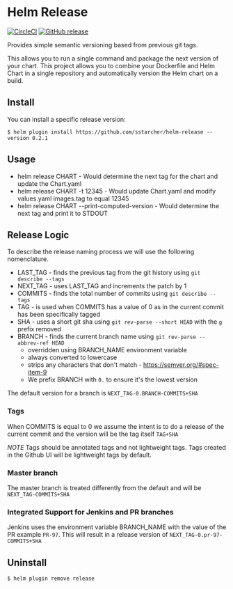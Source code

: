 # Helm Release

[![CircleCI](https://circleci.com/gh/sstarcher/helm-release.svg?style=shield)](https://circleci.com/gh/sstarcher/helm-release)
[![GitHub release](https://img.shields.io/github/release/sstarcher/helm-release.svg)](https://github.com/sstarcher/helm-release/releases)

Provides simple semantic versioning based from previous git tags.

This allows you to run a single command and package the next version of your chart.  This project allows you to combine your Dockerfile and Helm Chart in a single repository and automatically version the Helm chart on a build.

## Install

You can install a specific release version:

    $ helm plugin install https://github.com/sstarcher/helm-release --version 0.2.1

## Usage

* helm release CHART - Would determine the next tag for the chart and update the Chart.yaml
* helm release CHART -t 12345 - Would update Chart.yaml and modify values.yaml images.tag to equal 12345
* helm release CHART --print-computed-version - Would determine the next tag and print it to STDOUT

## Release Logic

To describe the release naming process we will use the following nomenclature.
* LAST_TAG - finds the previous tag from the git history using `git describe --tags`
* NEXT_TAG - uses LAST_TAG and increments the patch by 1
* COMMITS - finds the total number of commits using `git describe --tags`
* TAG - is used when COMMITS has a value of 0 as in the current commit has been specifically tagged
* SHA - uses a short git sha using `git rev-parse --short HEAD` with the `g` prefix removed
* BRANCH - finds the current branch name using `git rev-parse --abbrev-ref HEAD`
  * overridden using BRANCH_NAME environment variable
  * always converted to lowercase
  * strips any characters that don't match - https://semver.org/#spec-item-9
  * We prefix BRANCH with `0.` to ensure it's the lowest version

The default version for a branch is `NEXT_TAG-0.BRANCH-COMMITS+SHA`

### Tags

When COMMITS is equal to 0 we assume the intent is to do a release of the current commit and the version will be the tag itself `TAG+SHA`

*NOTE* Tags should be annotated tags and not lightweight tags.  Tags created in the Github UI will be lightweight tags by default.


### Master branch

The master branch is treated differently from the default and will be `NEXT_TAG-COMMITS+SHA`

### Integrated Support for Jenkins and PR branches

Jenkins uses the environment variable BRANCH_NAME with the value of the PR example `PR-97`.  This will result in a release version of `NEXT_TAG-0.pr-97-COMMITS+SHA`

## Uninstall

    $ helm plugin remove release

